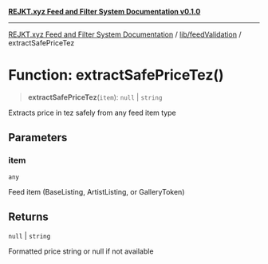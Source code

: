[**REJKT.xyz Feed and Filter System Documentation v0.1.0**](../../../README.md)

***

[REJKT.xyz Feed and Filter System Documentation](../../../modules.md) / [lib/feedValidation](../README.md) / extractSafePriceTez

# Function: extractSafePriceTez()

> **extractSafePriceTez**(`item`): `null` \| `string`

Extracts price in tez safely from any feed item type

## Parameters

### item

`any`

Feed item (BaseListing, ArtistListing, or GalleryToken)

## Returns

`null` \| `string`

Formatted price string or null if not available
